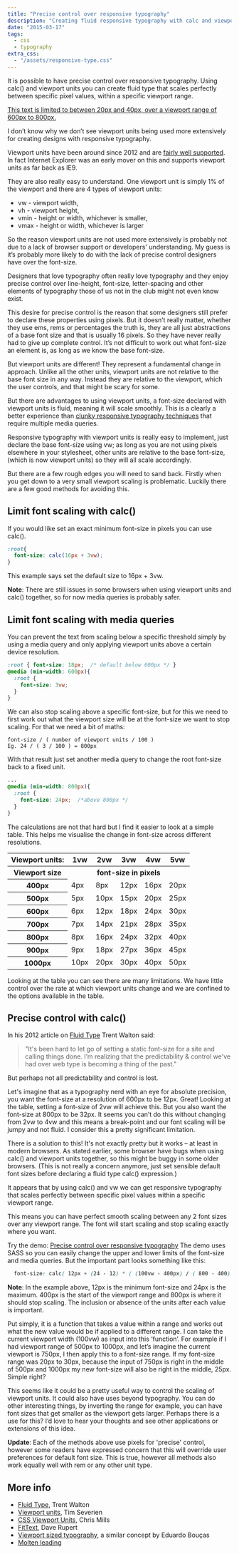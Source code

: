 ```yaml
---
title: "Precise control over responsive typography"
description: "Creating fluid responsive typography with calc and viewport units."
date: "2015-03-17"
tags: 
  - css
  - typography
extra_css: 
  - "/assets/responsive-type.css"
---
```


It is possible to have precise control over responsive typography. Using calc() and viewport units you can create fluid type that scales perfectly between specific pixel values, within a specific viewport range.

<p>
<a href="http://codepen.io/MadeByMike/pen/YPJJYv" class="responsive-type">
  This text is limited to between 20px and 40px, over a viewport range of 600px to 800px.
</a>
</p>

I don’t know why we don’t see viewport units being used more extensively for creating designs with responsive typography.

Viewport units have been around since 2012 and are [fairly well supported](http://caniuse.com/#feat=viewport-units). In fact Internet Explorer was an early mover on this and supports viewport units as far back as IE9.

They are also really easy to understand. One viewport unit is simply 1% of the viewport and there are 4 types of viewport units:

  * vw - viewport width,
  * vh - viewport height,
  * vmin - height or width, whichever is smaller,
  * vmax - height or width, whichever is larger

So the reason viewport units are not used more extensively is probably not due to a lack of browser support or developers' understanding. My guess is it’s probably more likely to do with the lack of precise control designers have over the font-size.

Designers that love typography often really love typography and they enjoy precise control over line-height, font-size, letter-spacing and other elements of typography those of us not in the club might not even know exist.

This desire for precise control is the reason that some designers still prefer to declare these properties using pixels. But it doesn’t really matter, whether they use ems, rems or percentages the truth is, they are all just abstractions of a base font size and that is usually 16 pixels. So they have never really had to give up complete control. It’s not difficult to work out what font-size an element is, as long as we know the base font-size.

But viewport units are different! They represent a fundamental change in approach. Unlike all the other units, viewport units are not relative to the base font size in any way. Instead they are relative to the viewport, which the user controls, and that might be scary for some.

But there are advantages to using viewport units, a font-size declared with viewport units is fluid, meaning it will scale smoothly. This is a clearly a better experience than [clunky responsive typography techniques](http://codepen.io/MadeByMike/pen/c54dfa521cf08e0439943b7a745f77f0) that require multiple media queries.

Responsive typography with viewport units is really easy to implement, just declare the base font-size using vw; as long as you are not using pixels elsewhere in your stylesheet, other units are relative to the base font-size, (which is now viewport units) so they will all scale accordingly.

But there are a few rough edges you will need to sand back. Firstly when you get down to a very small viewport scaling is problematic. Luckily there are a few good methods for avoiding this.

## Limit font scaling with calc()

If you would like set an exact minimum font-size in pixels you can use calc().

```css
:root{
  font-size: calc(16px + 3vw);
}
```

This example says set the default size to 16px + 3vw.

**Note**: There are still issues in some browsers when using viewport units and calc() together, so for now media queries is probably safer.

## Limit font scaling with media queries

You can prevent the text from scaling below a specific threshold simply by using a media query and only applying viewport units above a certain device resolution.

```css
:root { font-size: 18px;  /* default below 600px */ }
@media (min-width: 600px){
  :root {
    font-size: 3vw;
  }
}
```

We can also stop scaling above a specific font-size, but for this we need to first work out what the viewport size will be at the font-size we want to stop scaling. For that we need a bit of maths:

```text
font-size / ( number of viewport units / 100 )
Eg. 24 / ( 3 / 100 ) = 800px
```

With that result just set another media query to change the root font-size back to a fixed unit.

```css
...
@media (min-width: 800px){
  :root {
    font-size: 24px;  /*above 800px */
  }
}
```

The calculations are not that hard but I find it easier to look at a simple table. This helps me visualise the change in font-size across different resolutions.

<table>
  <tbody>
    <tr>
      <th>Viewport units:</th><th>1vw</th><th>2vw</th><th>3vw</th><th>4vw</th><th>5vw</th>
    </tr>
    <tr>
      <th>Viewport size</th><th colspan="5">font-size in pixels</th>
    </tr>
    <tr>
      <th>400px</th><td>4px</td><td>8px</td><td>12px</td><td>16px</td><td>20px</td>
    </tr>
    <tr>
      <th>500px</th><td>5px</td><td>10px</td><td>15px</td><td>20px</td><td>25px</td>
    </tr>
    <tr>
      <th>600px</th><td>6px</td><td>12px</td><td>18px</td><td>24px</td><td>30px</td>
    </tr>
    <tr>
      <th>700px</th><td>7px</td><td>14px</td><td>21px</td><td>28px</td><td>35px</td>
    </tr>
    <tr>
      <th>800px</th><td>8px</td><td>16px</td><td>24px</td><td>32px</td><td>40px</td>
    </tr>
    <tr>
      <th>900px</th><td>9px</td><td>18px</td><td>27px</td><td>36px</td><td>45px</td>
    </tr>
    <tr>
      <th>1000px</th><td>10px</td><td>20px</td><td>30px</td><td>40px</td><td>50px</td>
    </tr>
  </tbody>
</table>

Looking at the table you can see there are many limitations. We have little control over the rate at which viewport units change and we are confined to the options available in the table.

## Precise control with calc()

In his 2012 article on [Fluid Type](http://trentwalton.com/2012/06/19/fluid-type/) Trent Walton said:

<blockquote>"It's been hard to let go of setting a static font-size for a site and calling things done. I’m realizing that the predictability & control we've had over web type is becoming a thing of the past."</blockquote>

But perhaps not all predictability and control is lost.

Let's imagine that as a typography nerd with an eye for absolute precision, you want the font-size at a resolution of 600px to be 12px. Great! Looking at the table, setting a font-size of 2vw will achieve this. But you also want the font-size at 800px to be 32px. It seems you can’t do this without changing from 2vw to 4vw and this means a break-point and our font scaling will be jumpy and not fluid. I consider this a pretty significant limitation.

There is a solution to this! It's not exactly pretty but it works – at least in modern browsers. As stated earlier, some browser have bugs when using calc() and viewport units together, so this might be buggy in some older browsers. (This is not really a concern anymore, just set sensible default font sizes before declaring a fluid type calc() expression.)

It appears that by using calc() and vw we can get responsive typography that scales perfectly between specific pixel values within a specific viewport range.

This means you can have perfect smooth scaling between any 2 font sizes over any viewport range. The font will start scaling and stop scaling exactly where you want.

Try the demo: [Precise control over responsive typography](http://codepen.io/MadeByMike/pen/YPJJYv?editors=110)
The demo uses SASS so you can easily change the upper and lower limits of the font-size and media queries. But the important part looks something like this:

```css
  font-size: calc( 12px + (24 - 12) * ( (100vw - 400px) / ( 800 - 400) ));
```
**Note**: In the example above, 12px is the minimum font-size and 24px is the maximum. 400px is the start of the viewport range and 800px is where it should stop scaling. The inclusion or absence of the units after each value is important.

Put simply, it is a function that takes a value within a range and works out what the new value would be if applied to a different range. I can take the current viewport width (100vw) as input into this ‘function’. For example if I had viewport range of 500px to 1000px, and let’s imagine the current viewport is 750px, I then apply this to a font-size range. If my font-size range was 20px to 30px, because the input of 750px is right in the middle of 500px and 1000px my new font-size will also be right in the middle, 25px. Simple right?

This seems like it could be a pretty useful way to control the scaling of viewport units. It could also have uses beyond typography. You can do other interesting things, by inverting the range for example, you can have font sizes that get smaller as the viewport gets larger. Perhaps there is a use for this? I’d love to hear your thoughts and see other applications or extensions of this idea.

**Update**: Each of the methods above use pixels for 'precise' control, however some readers have expressed concern that this will override user preferences for default font size. This is true, however all methods also work equally well with rem or any other unit type.

## More info

  - [Fluid Type](http://trentwalton.com/2012/06/19/fluid-type/), Trent Walton
  - [Viewport units](https://web-design-weekly.com/2014/11/18/viewport-units-vw-vh-vmin-vmax/), Tim Severien
  - [CSS Viewport Units](https://dev.opera.com/articles/css-viewport-units/), Chris Mills
  - [FitText](http://fittextjs.com/), Dave Rupert
  - [Viewport sized typography](https://eduardoboucas.com/blog/2015/06/18/viewport-sized-typography-with-minimum-and-maximum-sizes.html), a similar concept by Eduardo Bouças
  - [Molten leading](http://nicewebtype.com/notes/2012/02/03/molten-leading-or-fluid-line-height/)

